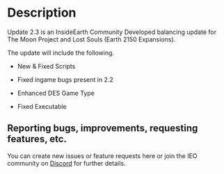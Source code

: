 # Description #

Update 2.3 is an InsideEarth Community Developed balancing update for The Moon Project and Lost Souls (Earth 2150 Expansions). 

The update will include the following.

- New & Fixed Scripts

- Fixed ingame bugs present in 2.2

- Enhanced DES Game Type

- Fixed Executable

## Reporting bugs, improvements, requesting features, etc. ##

You can create new issues or feature requests here or join the IEO community on [Discord][DiscordLink] for further details.

[DiscordLink]: https://discord.gg/yxtzdUZ


